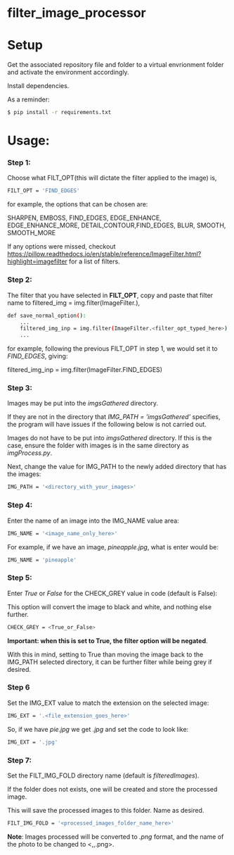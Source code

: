 # filter_image_processor


# Setup
Get the associated repository file and folder to a virtual envrionment folder and activate the environment accordingly.

Install dependencies.

As a reminder:
```sh
$ pip install -r requirements.txt
```

# Usage:

### Step 1:

Choose what FILT_OPT(this will dictate the filter applied to the image) is,

```sh
FILT_OPT = 'FIND_EDGES'
```

for example, the options that can be chosen are:

SHARPEN, EMBOSS, FIND_EDGES, EDGE_ENHANCE, EDGE_ENHANCE_MORE, DETAIL,CONTOUR,FIND_EDGES, BLUR, SMOOTH, SMOOTH_MORE

If any options were missed, checkout
https://pillow.readthedocs.io/en/stable/reference/ImageFilter.html?highlight=imagefilter
for a list of filters.

### Step 2:

The filter that you have selected in **FILT_OPT**, copy and paste that filter name to
filtered_img = img.filter(ImageFilter.<FilterNameGoesHere>), 

```sh
def save_normal_option():
    ...
    filtered_img_inp = img.filter(ImageFilter.<filter_opt_typed_here>)
    ...
```

for example, following the previous FILT_OPT in step 1, we would set it to *FIND_EDGES*, giving:

filtered_img_inp = img.filter(ImageFilter.FIND_EDGES)
    
### Step 3:

Images may be put into the *imgsGathered* directory. 

If they are not in the directory that *IMG_PATH = 'imgsGathered'* specifies, the program will have issues if the following below is not carried out.

Images do not have to be put into *imgsGathered* directory.
If this is the case, ensure the folder with images is in the same directory as *imgProcess.py*.

Next, change the value for IMG_PATH to the newly added directory that has the images:

```sh
IMG_PATH = '<directory_with_your_images>'
```

### Step 4:

Enter the name of an image into the IMG_NAME value area:

```sh
IMG_NAME = '<image_name_only_here>'
```

For example, if we have an image, *pineapple.jpg*, what is enter would be:

```sh
IMG_NAME = 'pineapple'
```

### Step 5:

Enter *True* or *False* for the CHECK_GREY value in code (default is False):

This option will convert the image to black and white, and nothing else further.

```sh
CHECK_GREY = <True_or_False>
```

**Important: when this is set to True, the filter option will be negated**.

With this in mind, setting to True than moving the image back to the IMG_PATH selected directory, it can be further filter while being grey if desired.

### Step 6

Set the IMG_EXT value to match the extension on the selected image:

```sh
IMG_EXT = '.<file_extension_goes_here>'
```

So, if we have *pie.jpg* we get *.jpg* and set the code to look like:

```sh
IMG_EXT = '.jpg'
```

### Step 7:

Set the FILT_IMG_FOLD directory name (default is *filteredImages*).

If the folder does not exists, one will be created and store the processed image.

This will save the processed images to this folder. Name as desired.

```sh
FILT_IMG_FOLD = '<processed_images_folder_name_here>'
```

**Note**: Images processed will be converted to *.png* format, and the name of the photo to be changed to <<originalName>,<filterOptName>,.png>.
